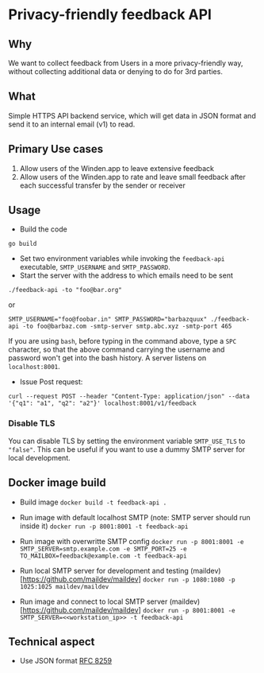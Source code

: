 # Privacy-friendly feedback API

## Why

We want to collect feedback from Users in a more privacy-friendly way, without collecting additional data or denying to do for 3rd parties.

## What

Simple HTTPS API backend service, which will get data in JSON format and send it to an internal email (v1) to read.

## Primary Use cases

1. Allow users of the Winden.app to leave extensive feedback
2. Allow users of the Winden.app to rate and leave small feedback after each successful transfer by the sender or receiver

## Usage

 - Build the code

 `go build`

 - Set two environment variables while invoking the `feedback-api` executable, `SMTP_USERNAME` and `SMTP_PASSWORD`.
 - Start the server with the address to which emails need to be sent

 `./feedback-api -to "foo@bar.org"`

 or

 `SMTP_USERNAME="foo@foobar.in" SMTP_PASSWORD="barbazquux" ./feedback-api -to foo@barbaz.com -smtp-server smtp.abc.xyz -smtp-port 465`

If you are using `bash`, before typing in the command above, type a `SPC` character, so that the above command carrying the username and password won't get into the bash history.
A server listens on `localhost:8001`.

 - Issue Post request:

 `curl --request POST --header "Content-Type: application/json" --data '{"q1": "a1", "q2": "a2"}' localhost:8001/v1/feedback`

### Disable TLS

You can disable TLS by setting the environment variable `SMTP_USE_TLS` to `"false"`. This can be useful if you want to use a dummy SMTP server for local development.

## Docker image build

- Build image
`docker build -t feedback-api .`

- Run image with default localhost SMTP (note: SMTP server should run inside it)
`docker run -p 8001:8001 -t feedback-api`

- Run image with overwritte SMTP config
`docker run -p 8001:8001 -e SMTP_SERVER=smtp.example.com -e SMTP_PORT=25 -e TO_MAILBOX=feedback@example.com -t feedback-api`

- Run local SMTP server for development and testing (maildev)[https://github.com/maildev/maildev]
`docker run -p 1080:1080 -p 1025:1025 maildev/maildev`  

- Run image and connect to local SMTP server (maildev)[https://github.com/maildev/maildev]
`docker run -p 8001:8001 -e SMTP_SERVER=<<workstation_ip>> -t feedback-api`  

## Technical aspect

- Use JSON format [RFC 8259](https://www.rfc-editor.org/rfc/rfc8259.html)

